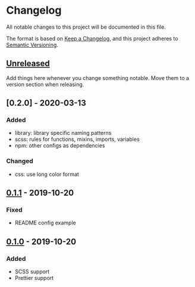 # Changelog

All notable changes to this project will be documented in this file.

The format is based on [Keep a Changelog](https://keepachangelog.com/en/1.0.0/),
and this project adheres to [Semantic Versioning](https://semver.org/spec/v2.0.0.html).

## [Unreleased]

Add things here whenever you change something notable. Move them to a version
section when releasing.

## [0.2.0] - 2020-03-13

### Added

- library: library specific naming patterns
- scss: rules for functions, mixins, imports, variables
- npm: other configs as dependencies

### Changed

- css: use long color format

## [0.1.1] - 2019-10-20

### Fixed

- README config example

## [0.1.0] - 2019-10-20

### Added

- SCSS support
- Prettier support

[unreleased]: https://github.com/advclb/stylelint-config/compare/v0.1.1...HEAD
[0.1.1]: https://github.com/advclb/stylelint-config/compare/v0.1.0...v0.1.1
[0.1.0]: https://github.com/advclb/stylelint-config/releases/tag/v0.1.0
